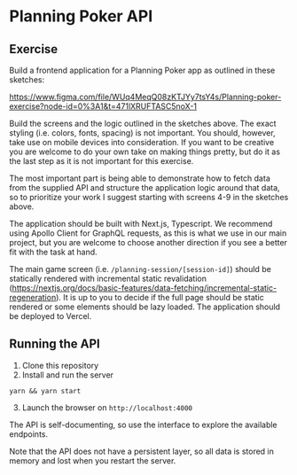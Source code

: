 # Planning Poker API

## Exercise

Build a frontend application for a Planning Poker app as outlined in these sketches:

https://www.figma.com/file/WUq4MeqQ08zKTJYy7tsY4s/Planning-poker-exercise?node-id=0%3A1&t=471lXRUFTASC5noX-1

Build the screens and the logic outlined in the sketches above. The exact styling (i.e. colors, fonts, spacing) is not important. You should, however, take use on mobile devices into consideration. If you want to be creative you are welcome to do your own take on making things pretty, but do it as the last step as it is not important for this exercise.

The most important part is being able to demonstrate how to fetch data from the supplied API and structure the application logic around that data, so to prioritize your work I suggest starting with screens 4-9 in the sketches above.

The application should be built with Next.js, Typescript. We recommend using Apollo Client for GraphQL requests, as this is what we use in our main project, but you are welcome to choose another direction if you see a better fit with the task at hand. 

The main game screen (i.e. `/planning-session/[session-id]`) should be statically rendered with incremental static revalidation (https://nextjs.org/docs/basic-features/data-fetching/incremental-static-regeneration).  It is up to you to decide if the full page should be static rendered or some elements should be lazy loaded. The application should be deployed to Vercel.

## Running the API

1. Clone this repository
2. Install and run the server

```
yarn && yarn start
```

3. Launch the browser on `http://localhost:4000`

The API is self-documenting, so use the interface to explore the available endpoints.

Note that the API does not have a persistent layer, so all data is stored in memory and lost when you restart the server.
